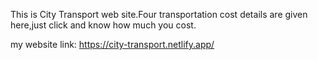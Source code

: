 This is City Transport web site.Four transportation cost details are given here,just click and know how much you cost.

my website link: https://city-transport.netlify.app/